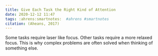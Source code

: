 ```yaml
---
title: Give Each Task the Right Kind of Attention
date: 2020-12-12 11:47
tags: :ahrens:smartnotes:  #ahrens #smartnotes 
citation: (Aheans, 2017)
---
```

Some tasks require laser like focus. Other tasks require a more relaxed focus. This is why complex problems are often solved when thinking of something else.
